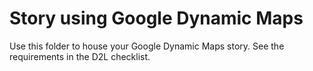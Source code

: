 # Story using Google Dynamic Maps

Use this folder to house your Google Dynamic Maps story. See the requirements in the D2L checklist. 


<!-- https://mtam2278.github.io/geom99lab1/story/custommap.html -->